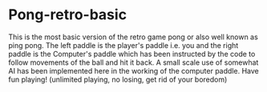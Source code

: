 # Pong-retro-basic
 This is the most basic version of the retro game pong or also well known as ping pong. The left paddle is  the player's paddle i.e. you and the right paddle is the Computer's paddle which has been instructed by the code to follow movements of the ball and hit it back. A small scale use of somewhat AI has been implemented here in the working of the computer paddle. Have fun playing!
(unlimited playing, no losing, get rid of your boredom)
